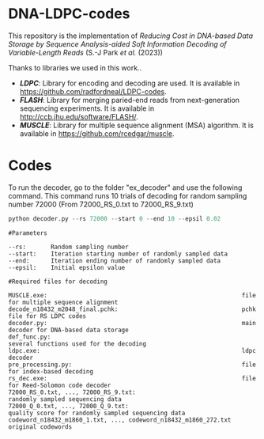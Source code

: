 # DNA-LDPC-codes

This repository is the implementation of *Reducing Cost in DNA-based Data Storage by Sequence Analysis-aided Soft Information Decoding of Variable-Length Reads* (S.-J Park *et al.* (2023))


Thanks to libraries we used in this work..


* ***LDPC***: Library for encoding and decoding are used. It is available in https://github.com/radfordneal/LDPC-codes.  
* ***FLASH***: Library for merging paried-end reads from next-generation sequencing experiments. It is available in http://ccb.jhu.edu/software/FLASH/.  
* ***MUSCLE***: Library for multiple sequence alignment (MSA) algorithm. It is available in https://github.com/rcedgar/muscle.  

# Codes

To run the decoder, go to the folder "ex_decoder" and use the following command.
This command runs 10 trials of decoding for random sampling number 72000 (From 72000_RS_0.txt to 72000_RS_9.txt)
```python
python decoder.py --rs 72000 --start 0 --end 10 --epsil 0.02
```

```
#Parameters

--rs:       Random sampling number
--start:    Iteration starting number of randomly sampled data
--end:      Iteration ending number of randomly sampled data
--epsil:    Initial epsilon value
```

```
#Required files for decoding

MUSCLE.exe:                                                       file for multiple sequence alignment
decode_n18432_m2048_final.pchk:                                   pchk file for RS LDPC codes
decoder.py:                                                       main decoder for DNA-based data storage
def_func.py:                                                      several functions used for the decoding
ldpc.exe:                                                         ldpc decoder
pre_processing.py:                                                file for index-based decoding
rs_dec.exe:                                                       file for Reed-Solomon code decoder
72000_RS_0.txt, ..., 72000_RS_9.txt:                              randomly sampled sequencing data
72000_Q_0.txt, ..., 72000_Q_9.txt:                                quality score for randomly sampled sequencing data
codeword_n18432_m1860_1.txt, ..., codeword_n18432_m1860_272.txt   original codewords
```
